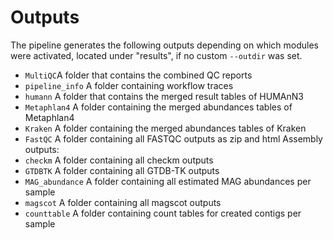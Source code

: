 # Outputs

The pipeline generates the following outputs depending on which modules were activated, located under "results", if no custom `--outdir` was set.

* `MultiQC`A folder that contains the combined QC reports
* `pipeline_info` A folder containing workflow traces
* `humann` A folder that contains the merged result tables of HUMAnN3
* `Metaphlan4` A folder containing the merged abundances tables of Metaphlan4
* `Kraken` A folder containing the merged abundances tables of Kraken
* `FastQC` A folder containing all FASTQC outputs as zip and html
Assembly outputs:
* `checkm` A folder containing all checkm outputs
* `GTDBTK` A folder containing all GTDB-TK outputs
* `MAG_abundance` A folder containing all estimated MAG abundances per sample
* `magscot` A folder containing all magscot outputs
* `counttable` A folder containing count tables for created contigs per sample